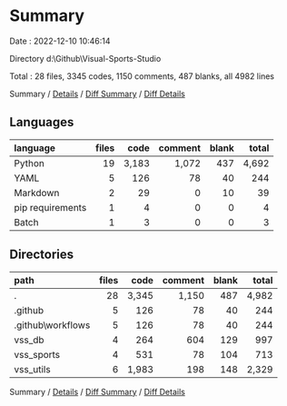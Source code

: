# Summary

Date : 2022-12-10 10:46:14

Directory d:\\Github\\Visual-Sports-Studio

Total : 28 files,  3345 codes, 1150 comments, 487 blanks, all 4982 lines

Summary / [Details](details.md) / [Diff Summary](diff.md) / [Diff Details](diff-details.md)

## Languages
| language | files | code | comment | blank | total |
| :--- | ---: | ---: | ---: | ---: | ---: |
| Python | 19 | 3,183 | 1,072 | 437 | 4,692 |
| YAML | 5 | 126 | 78 | 40 | 244 |
| Markdown | 2 | 29 | 0 | 10 | 39 |
| pip requirements | 1 | 4 | 0 | 0 | 4 |
| Batch | 1 | 3 | 0 | 0 | 3 |

## Directories
| path | files | code | comment | blank | total |
| :--- | ---: | ---: | ---: | ---: | ---: |
| . | 28 | 3,345 | 1,150 | 487 | 4,982 |
| .github | 5 | 126 | 78 | 40 | 244 |
| .github\\workflows | 5 | 126 | 78 | 40 | 244 |
| vss_db | 4 | 264 | 604 | 129 | 997 |
| vss_sports | 4 | 531 | 78 | 104 | 713 |
| vss_utils | 6 | 1,983 | 198 | 148 | 2,329 |

Summary / [Details](details.md) / [Diff Summary](diff.md) / [Diff Details](diff-details.md)